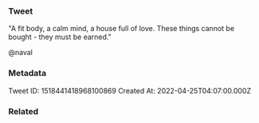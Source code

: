 ### Tweet
"A fit body, a calm mind, a house full of love. These things cannot be bought - they must be earned."

@naval

### Metadata
Tweet ID: 1518441418968100869
Created At: 2022-04-25T04:07:00.000Z

### Related

